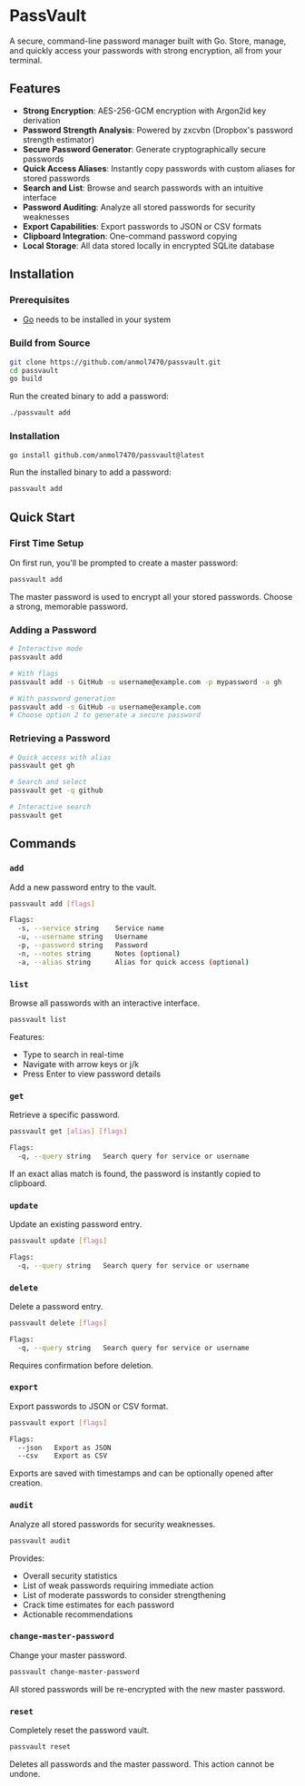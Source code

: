# PassVault

A secure, command-line password manager built with Go. Store, manage, and quickly access your passwords with strong encryption, all from your terminal.

## Features

- **Strong Encryption**: AES-256-GCM encryption with Argon2id key derivation
- **Password Strength Analysis**: Powered by zxcvbn (Dropbox's password strength estimator)
- **Secure Password Generator**: Generate cryptographically secure passwords
- **Quick Access Aliases**: Instantly copy passwords with custom aliases for stored passwords
- **Search and List**: Browse and search passwords with an intuitive interface
- **Password Auditing**: Analyze all stored passwords for security weaknesses
- **Export Capabilities**: Export passwords to JSON or CSV formats
- **Clipboard Integration**: One-command password copying
- **Local Storage**: All data stored locally in encrypted SQLite database

## Installation

### Prerequisites

- [Go](https://go.dev/dl/) needs to be installed in your system

### Build from Source

```bash
git clone https://github.com/anmol7470/passvault.git
cd passvault
go build
```

Run the created binary to add a password:

```bash
./passvault add
```

### Installation

```bash
go install github.com/anmol7470/passvault@latest
```

Run the installed binary to add a password:

```bash
passvault add
```

## Quick Start

### First Time Setup

On first run, you'll be prompted to create a master password:

```bash
passvault add
```

The master password is used to encrypt all your stored passwords. Choose a strong, memorable password.

### Adding a Password

```bash
# Interactive mode
passvault add

# With flags
passvault add -s GitHub -u username@example.com -p mypassword -a gh

# With password generation
passvault add -s GitHub -u username@example.com
# Choose option 2 to generate a secure password
```

### Retrieving a Password

```bash
# Quick access with alias
passvault get gh

# Search and select
passvault get -q github

# Interactive search
passvault get
```

## Commands

### `add`

Add a new password entry to the vault.

```bash
passvault add [flags]

Flags:
  -s, --service string    Service name
  -u, --username string   Username
  -p, --password string   Password
  -n, --notes string      Notes (optional)
  -a, --alias string      Alias for quick access (optional)
```

### `list`

Browse all passwords with an interactive interface.

```bash
passvault list
```

Features:

- Type to search in real-time
- Navigate with arrow keys or j/k
- Press Enter to view password details

### `get`

Retrieve a specific password.

```bash
passvault get [alias] [flags]

Flags:
  -q, --query string   Search query for service or username
```

If an exact alias match is found, the password is instantly copied to clipboard.

### `update`

Update an existing password entry.

```bash
passvault update [flags]

Flags:
  -q, --query string   Search query for service or username
```

### `delete`

Delete a password entry.

```bash
passvault delete [flags]

Flags:
  -q, --query string   Search query for service or username
```

Requires confirmation before deletion.

### `export`

Export passwords to JSON or CSV format.

```bash
passvault export [flags]

Flags:
  --json   Export as JSON
  --csv    Export as CSV
```

Exports are saved with timestamps and can be optionally opened after creation.

### `audit`

Analyze all stored passwords for security weaknesses.

```bash
passvault audit
```

Provides:

- Overall security statistics
- List of weak passwords requiring immediate action
- List of moderate passwords to consider strengthening
- Crack time estimates for each password
- Actionable recommendations

### `change-master-password`

Change your master password.

```bash
passvault change-master-password
```

All stored passwords will be re-encrypted with the new master password.

### `reset`

Completely reset the password vault.

```bash
passvault reset
```

Deletes all passwords and the master password. This action cannot be undone.

